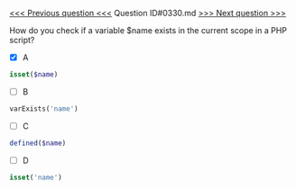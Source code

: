 [<<< Previous question <<<](0329.md)  Question ID#0330.md  [>>> Next question >>>](0331.md) 

How do you check if a variable $name exists in the current scope in a PHP script?



- [x] A
```php
isset($name)
```

- [ ] B
```php
varExists('name')
```

- [ ] C
```php
defined($name)
```

- [ ] D
```php
isset('name')
```


